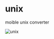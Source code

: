 # unix
moible unix converter

![unix](https://user-images.githubusercontent.com/94337419/198850493-e58129d9-8449-454c-b702-bff321f61b85.png)
